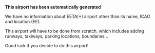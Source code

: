 **This airport has been automatically generated**

We have no information about EETA[*] airport other than its name, ICAO and location (EE).

This airport will have to be done from scratch, which includes adding runways, taxiways, parking locations, boundaries...

Good luck if you decide to do this airport!